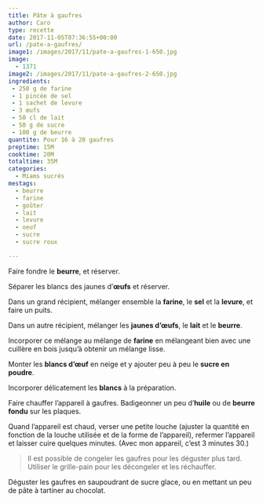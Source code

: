 ```yaml
---
title: Pâte à gaufres
author: Caro
type: recette
date: 2017-11-05T07:36:55+00:00
url: /pate-a-gaufres/
image1: /images/2017/11/pate-a-gaufres-1-650.jpg
image:
  - 1371
image2: /images/2017/11/pate-a-gaufres-2-650.jpg
ingredients:
 - 250 g de farine
 - 1 pincée de sel
 - 1 sachet de levure
 - 3 œufs
 - 50 cl de lait
 - 50 g de sucre
 - 100 g de beurre
quantite: Pour 16 à 20 gaufres
preptime: 15M
cooktime: 20M
totaltime: 35M
categories:
  - Miams sucrés
mestags:
  - beurre
  - farine
  - goûter
  - lait
  - levure
  - oeuf
  - sucre
  - sucre roux

---
```

Faire fondre le **beurre**, et réserver.

Séparer les blancs des jaunes d’**œufs** et réserver.

Dans un grand récipient, mélanger ensemble la **farine**, le **sel** et la **levure**, et faire un puits.

Dans un autre récipient, mélanger les **jaunes d’œufs**, le **lait** et le **beurre**.

Incorporer ce mélange au mélange de **farine** en mélangeant bien avec une cuillère en bois jusqu&rsquo;à obtenir un mélange lisse.

Monter les **blancs d’œuf** en neige et y ajouter peu à peu le **sucre en poudre**.

Incorporer délicatement les **blancs** à la préparation.

Faire chauffer l&rsquo;appareil à gaufres. Badigeonner un peu d&rsquo;**huile** ou de **beurre fondu** sur les plaques.

Quand l&rsquo;appareil est chaud, verser une petite louche (ajuster la quantité en fonction de la louche utilisée et de la forme de l&rsquo;appareil), refermer l&rsquo;appareil et laisser cuire quelques minutes. (Avec mon appareil, c&rsquo;est 3 minutes 30.)

> Il est possible de congeler les gaufres pour les déguster plus tard. Utiliser le grille-pain pour les décongeler et les réchauffer.

Déguster les gaufres en saupoudrant de sucre glace, ou en mettant un peu de pâte à tartiner au chocolat.
